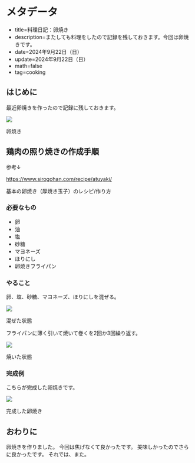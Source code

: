 # メタデータ
- title=料理日記：卵焼き
- description=またしても料理をしたので記録を残しておきます。今回は卵焼きです。
- date=2024年9月22日（日）
- update=2024年9月22日（日）
- math=false
- tag=cooking

## はじめに
最近卵焼きを作ったので記録に残しておきます。

![](../../images/2024/20240922_3.jpg)

卵焼き

## 鶏肉の照り焼きの作成手順
参考↓

https://www.sirogohan.com/recipe/atuyaki/

基本の卵焼き（厚焼き玉子）のレシピ/作り方

### 必要なもの
- 卵
- 油
- 塩
- 砂糖
- マヨネーズ
- ほりにし
- 卵焼きフライパン

### やること
卵、塩、砂糖、マヨネーズ、ほりにしを混ぜる。

![](../../images/2024/20240922_1.jpg)

混ぜた状態

フライパンに薄く引いて焼いて巻くを2回か3回繰り返す。

![](../../images/2024/20240922_2.jpg)

焼いた状態

### 完成例
こちらが完成した卵焼きです。

![](../../images/2024/20240922_3.jpg)

完成した卵焼き

## おわりに
卵焼きを作りました。
今回は焦げなくて良かったです。
美味しかったのでさらに良かったです。
それでは、また。
